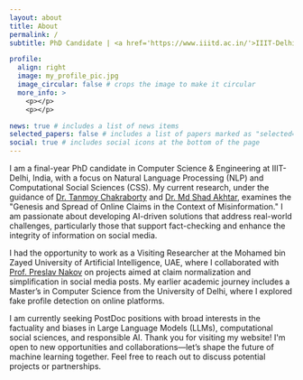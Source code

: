```yaml
---
layout: about
title: About
permalink: /
subtitle: PhD Candidate | <a href='https://www.iiitd.ac.in/'>IIIT-Delhi, India</a>

profile:
  align: right
  image: my_profile_pic.jpg
  image_circular: false # crops the image to make it circular
  more_info: >
    <p></p>
    <p></p>

news: true # includes a list of news items
selected_papers: false # includes a list of papers marked as "selected={true}"
social: true # includes social icons at the bottom of the page
---
```


I am a final-year PhD candidate in Computer Science & Engineering at IIIT-Delhi, India, with a focus on Natural Language Processing (NLP) and Computational Social Sciences (CSS). My current research, under the guidance of [Dr. Tanmoy Chakraborty](https://tanmoychak.com/) and [Dr. Md Shad Akhtar](https://faculty.iiitd.ac.in/~shad.akhtar/), examines the "Genesis and Spread of Online Claims in the Context of Misinformation." I am passionate about developing AI-driven solutions that address real-world challenges, particularly those that support fact-checking and enhance the integrity of information on social media.

I had the opportunity to work as a Visiting Researcher at the Mohamed bin Zayed University of Artificial Intelligence, UAE, where I collaborated with [Prof. Preslav Nakov](https://mbzuai.ac.ae/study/faculty/preslav-nakov/) on projects aimed at claim normalization and simplification in social media posts. My earlier academic journey includes a Master’s in Computer Science from the University of Delhi, where I explored fake profile detection on online platforms.


I am currently seeking PostDoc positions with broad interests in the factuality and biases in Large Language Models (LLMs), computational social sciences, and responsible AI. Thank you for visiting my website! I'm open to new opportunities and collaborations—let’s shape the future of machine learning together. Feel free to reach out to discuss potential projects or partnerships.
